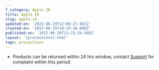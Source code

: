 ```yaml
---
f_category: Apple ID
title: Apple ID
slug: apple-id
updated-on: '2022-06-29T12:08:27.081Z'
created-on: '2022-06-29T10:10:16.080Z'
published-on: '2022-06-29T12:23:34.588Z'
layout: '[precautions].html'
tags: precautions
---
```


*   Products can be returned within 24 hrs window, contact [Support](mailto:Support@googlevoicebanti.com) for complaint within this period.
